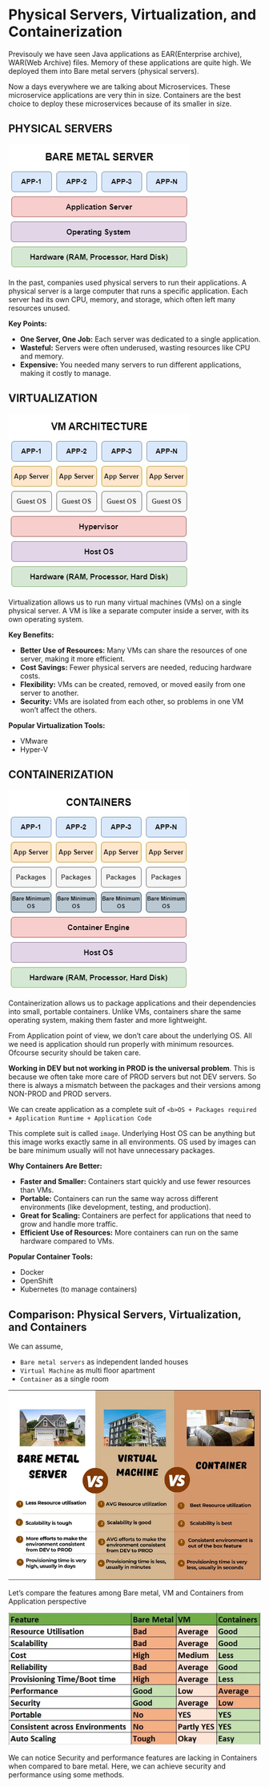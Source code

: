 # Physical Servers, Virtualization, and Containerization
Previsouly we have seen Java applications as EAR(Enterprise archive), WAR(Web Archive) files. Memory of these applications are quite high. We deployed them into Bare metal servers (physical servers).

Now a days everywhere we are talking about Microservices. These microservice applications are very thin in size. Containers are the best choice to deploy these microservices because of its smaller in size.

## PHYSICAL SERVERS

![alt text](images/bare-metal-server.jpg)

In the past, companies used physical servers to run their applications. A physical server is a large computer that runs a specific application. Each server had its own CPU, memory, and storage, which often left many resources unused.

**Key Points:**
* **One Server, One Job:** Each server was dedicated to a single application.
* **Wasteful:** Servers were often underused, wasting resources like CPU and memory.
* **Expensive:** You needed many servers to run different applications, making it costly to manage.

## VIRTUALIZATION

![alt text](images/VM-Architecture.jpg)

Virtualization allows us to run many virtual machines (VMs) on a single physical server. A VM is like a separate computer inside a server, with its own operating system.

**Key Benefits:**
* **Better Use of Resources:** Many VMs can share the resources of one server, making it more efficient.
* **Cost Savings:** Fewer physical servers are needed, reducing hardware costs.
* **Flexibility:** VMs can be created, removed, or moved easily from one server to another.
* **Security:** VMs are isolated from each other, so problems in one VM won’t affect the others.

**Popular Virtualization Tools:**
* VMware
* Hyper-V

## CONTAINERIZATION

![alt text](images/Containers.jpg)

Containerization allows us to package applications and their dependencies into small, portable containers. Unlike VMs, containers share the same operating system, making them faster and more lightweight.

From Application point of view, we don’t care about the underlying OS. All we need is application should run properly with minimum resources. Ofcourse security should be taken care.

**Working in DEV but not working in PROD is the universal problem**. This is because we often take more care of PROD servers but not DEV servers. So there is always a mismatch between the packages and their versions among NON-PROD and PROD servers.

We can create application as a complete suit of `<b>OS + Packages required + Application Runtime + Application Code`

This complete suit is called `image`. Underlying Host OS can be anything but this image works exactly same in all environments. OS used by images can be bare minimum usually will not have unnecessary packages.

**Why Containers Are Better:**
* **Faster and Smaller:** Containers start quickly and use fewer resources than VMs.
* **Portable:** Containers can run the same way across different environments (like development, testing, and production).
* **Great for Scaling:** Containers are perfect for applications that need to grow and handle more traffic.
* **Efficient Use of Resources:** More containers can run on the same hardware compared to VMs.

**Popular Container Tools:**
* Docker
* OpenShift
* Kubernetes (to manage containers)

## Comparison: Physical Servers, Virtualization, and Containers

We can assume,
* `Bare metal servers` as independent landed houses
* `Virtual Machine` as multi floor apartment
* `Container` as a single room 

![alt text](images/comparision.png)

Let’s compare the features among Bare metal, VM and Containers from Application perspective

![alt text](images/comparision-1.png)

We can notice Security and performance features are lacking in Containers when compared to bare metal. Here, we can achieve security and performance using some methods.


